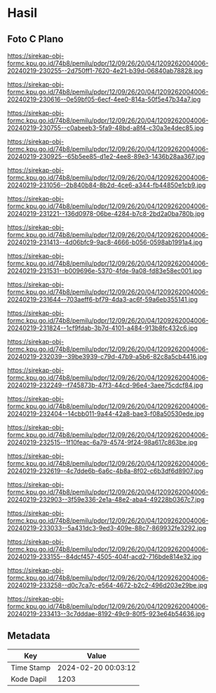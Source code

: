 # Hasil

## Foto C Plano

https://sirekap-obj-formc.kpu.go.id/74b8/pemilu/pdpr/12/09/26/20/04/1209262004006-20240219-230255--2d750ff1-7620-4e21-b39d-06840ab78828.jpg

https://sirekap-obj-formc.kpu.go.id/74b8/pemilu/pdpr/12/09/26/20/04/1209262004006-20240219-230616--0e59bf05-6ecf-4ee0-814a-50f5e47b34a7.jpg

https://sirekap-obj-formc.kpu.go.id/74b8/pemilu/pdpr/12/09/26/20/04/1209262004006-20240219-230755--c0abeeb3-5fa9-48bd-a8f4-c30a3e4dec85.jpg

https://sirekap-obj-formc.kpu.go.id/74b8/pemilu/pdpr/12/09/26/20/04/1209262004006-20240219-230925--65b5ee85-d1e2-4ee8-89e3-1436b28aa367.jpg

https://sirekap-obj-formc.kpu.go.id/74b8/pemilu/pdpr/12/09/26/20/04/1209262004006-20240219-231056--2b840b84-8b2d-4ce6-a344-fb44850e1cb9.jpg

https://sirekap-obj-formc.kpu.go.id/74b8/pemilu/pdpr/12/09/26/20/04/1209262004006-20240219-231221--136d0978-06be-4284-b7c8-2bd2a0ba780b.jpg

https://sirekap-obj-formc.kpu.go.id/74b8/pemilu/pdpr/12/09/26/20/04/1209262004006-20240219-231413--4d06bfc9-9ac8-4666-b056-0598ab1991a4.jpg

https://sirekap-obj-formc.kpu.go.id/74b8/pemilu/pdpr/12/09/26/20/04/1209262004006-20240219-231531--b009696e-5370-4fde-9a08-fd83e58ec001.jpg

https://sirekap-obj-formc.kpu.go.id/74b8/pemilu/pdpr/12/09/26/20/04/1209262004006-20240219-231644--703aeff6-bf79-4da3-ac6f-59a6eb355141.jpg

https://sirekap-obj-formc.kpu.go.id/74b8/pemilu/pdpr/12/09/26/20/04/1209262004006-20240219-231824--1cf9fdab-3b7d-4101-a484-913b8fc432c6.jpg

https://sirekap-obj-formc.kpu.go.id/74b8/pemilu/pdpr/12/09/26/20/04/1209262004006-20240219-232039--39be3939-c79d-47b9-a5b6-82c8a5cb4416.jpg

https://sirekap-obj-formc.kpu.go.id/74b8/pemilu/pdpr/12/09/26/20/04/1209262004006-20240219-232249--f745873b-47f3-44cd-96e4-3aee75cdcf84.jpg

https://sirekap-obj-formc.kpu.go.id/74b8/pemilu/pdpr/12/09/26/20/04/1209262004006-20240219-232404--14cbb011-9a44-42a8-bae3-f08a50530ede.jpg

https://sirekap-obj-formc.kpu.go.id/74b8/pemilu/pdpr/12/09/26/20/04/1209262004006-20240219-232515--1f10feac-6a79-4574-9f24-98a617c863be.jpg

https://sirekap-obj-formc.kpu.go.id/74b8/pemilu/pdpr/12/09/26/20/04/1209262004006-20240219-232619--4c7dde6b-6a6c-4b8a-8f02-c6b3df6d8907.jpg

https://sirekap-obj-formc.kpu.go.id/74b8/pemilu/pdpr/12/09/26/20/04/1209262004006-20240219-232903--3f59e336-2e1a-48e2-aba4-49228b0367c7.jpg

https://sirekap-obj-formc.kpu.go.id/74b8/pemilu/pdpr/12/09/26/20/04/1209262004006-20240219-233033--5a431dc3-9ed3-409e-88c7-869932fe3292.jpg

https://sirekap-obj-formc.kpu.go.id/74b8/pemilu/pdpr/12/09/26/20/04/1209262004006-20240219-233155--84dcf457-4505-404f-acd2-716bde814e32.jpg

https://sirekap-obj-formc.kpu.go.id/74b8/pemilu/pdpr/12/09/26/20/04/1209262004006-20240219-233258--d0c7ca7c-e564-4672-b2c2-496d203e29be.jpg

https://sirekap-obj-formc.kpu.go.id/74b8/pemilu/pdpr/12/09/26/20/04/1209262004006-20240219-233413--3c7dddae-8192-49c9-80f5-923e64b54636.jpg


## Metadata

| Key        | Value               |
| ---------- | ------------------- |
| Time Stamp | 2024-02-20 00:03:12 |
| Kode Dapil | 1203                |



